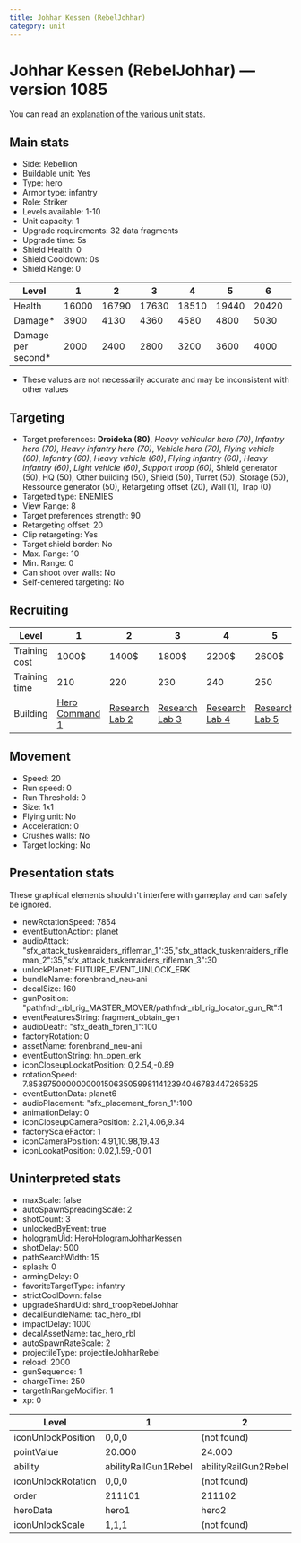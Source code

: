 ```yaml
---
title: Johhar Kessen (RebelJohhar)
category: unit
---
```


# Johhar Kessen (RebelJohhar) — version 1085

You can read an [explanation  of the various unit stats](unitexplained.md).

## Main stats

  * Side: Rebellion
  * Buildable unit: Yes
  * Type: hero
  * Armor type: infantry
  * Role: Striker
  * Levels available: 1-10
  * Unit capacity: 1
  * Upgrade requirements: 32 data fragments
  * Upgrade time: 5s
  * Shield Health: 0
  * Shield Cooldown: 0s
  * Shield Range: 0

|Level             |1    |2    |3    |4    |5    |6    |7    |8    |9    |10   |
|------------------|-----|-----|-----|-----|-----|-----|-----|-----|-----|-----|
|Health            |16000|16790|17630|18510|19440|20420|21460|22560|23720|24950|
|Damage*           |3900 |4130 |4360 |4580 |4800 |5030 |5380 |5760 |6160 |6590 |
|Damage per second*|2000 |2400 |2800 |3200 |3600 |4000 |4400 |4800 |5200 |6000 |

* These values are not necessarily accurate and may be inconsistent with other values

## Targeting

  * Target preferences: **Droideka (80)**, _Heavy vehicular hero (70)_, _Infantry hero (70)_, _Heavy infantry hero (70)_, _Vehicle hero (70)_, _Flying vehicle (60)_, _Infantry (60)_, _Heavy vehicle (60)_, _Flying infantry (60)_, _Heavy infantry (60)_, _Light vehicle (60)_, _Support troop (60)_, Shield generator (50), HQ (50), Other building (50), Shield (50), Turret (50), Storage (50), Ressource generator (50), Retargeting offset (20), Wall (1), Trap (0)
  * Targeted type: ENEMIES
  * View Range: 8
  * Target preferences strength: 90
  * Retargeting offset: 20
  * Clip retargeting: Yes
  * Target shield border: No
  * Max. Range: 10
  * Min. Range: 0
  * Can shoot over walls: No
  * Self-centered targeting: No

## Recruiting

|Level        |1                                          |2                                     |3                                     |4                                     |5                                     |6                                     |7                                     |8                                     |9                                     |10                                     |
|-------------|-------------------------------------------|--------------------------------------|--------------------------------------|--------------------------------------|--------------------------------------|--------------------------------------|--------------------------------------|--------------------------------------|--------------------------------------|---------------------------------------|
|Training cost|1000$                                      |1400$                                 |1800$                                 |2200$                                 |2600$                                 |3000$                                 |3400$                                 |4000$                                 |4200$                                 |4600$                                  |
|Training time|210                                        |220                                   |230                                   |240                                   |250                                   |260                                   |270                                   |560                                   |580                                   |600                                    |
|Building     |[Hero Command 1](rebelTacticalCommand.html)|[Research Lab 2](rebelOffenseLab.html)|[Research Lab 3](rebelOffenseLab.html)|[Research Lab 4](rebelOffenseLab.html)|[Research Lab 5](rebelOffenseLab.html)|[Research Lab 6](rebelOffenseLab.html)|[Research Lab 7](rebelOffenseLab.html)|[Research Lab 8](rebelOffenseLab.html)|[Research Lab 9](rebelOffenseLab.html)|[Research Lab 10](rebelOffenseLab.html)|

## Movement

  * Speed: 20
  * Run speed: 0
  * Run Threshold: 0
  * Size: 1x1
  * Flying unit: No
  * Acceleration: 0
  * Crushes walls: No
  * Target locking: No

## Presentation stats

These graphical elements shouldn't interfere with gameplay and can safely be ignored.

  * newRotationSpeed: 7854
  * eventButtonAction: planet
  * audioAttack: "sfx_attack_tuskenraiders_rifleman_1":35,"sfx_attack_tuskenraiders_rifleman_2":35,"sfx_attack_tuskenraiders_rifleman_3":30
  * unlockPlanet: FUTURE_EVENT_UNLOCK_ERK
  * bundleName: forenbrand_neu-ani
  * decalSize: 160
  * gunPosition: "pathfndr_rbl_rig_MASTER_MOVER/pathfndr_rbl_rig_locator_gun_Rt":1
  * eventFeaturesString: fragment_obtain_gen
  * audioDeath: "sfx_death_foren_1":100
  * factoryRotation: 0
  * assetName: forenbrand_neu-ani
  * eventButtonString: hn_open_erk
  * iconCloseupLookatPosition: 0,2.54,-0.89
  * rotationSpeed: 7.8539750000000001506350599811412394046783447265625
  * eventButtonData: planet6
  * audioPlacement: "sfx_placement_foren_1":100
  * animationDelay: 0
  * iconCloseupCameraPosition: 2.21,4.06,9.34
  * factoryScaleFactor: 1
  * iconCameraPosition: 4.91,10.98,19.43
  * iconLookatPosition: 0.02,1.59,-0.01

## Uninterpreted stats

  * maxScale: false
  * autoSpawnSpreadingScale: 2
  * shotCount: 3
  * unlockedByEvent: true
  * hologramUid: HeroHologramJohharKessen
  * shotDelay: 500
  * pathSearchWidth: 15
  * splash: 0
  * armingDelay: 0
  * favoriteTargetType: infantry
  * strictCoolDown: false
  * upgradeShardUid: shrd_troopRebelJohhar
  * decalBundleName: tac_hero_rbl
  * impactDelay: 1000
  * decalAssetName: tac_hero_rbl
  * autoSpawnRateScale: 2
  * projectileType: projectileJohharRebel
  * reload: 2000
  * gunSequence: 1
  * chargeTime: 250
  * targetInRangeModifier: 1
  * xp: 0

|Level             |1                   |2                   |3                   |4                   |5                   |6                   |7                   |8                   |9                   |10                   |
|------------------|--------------------|--------------------|--------------------|--------------------|--------------------|--------------------|--------------------|--------------------|--------------------|---------------------|
|iconUnlockPosition|0,0,0               |(not found)         |(not found)         |(not found)         |(not found)         |(not found)         |(not found)         |(not found)         |(not found)         |(not found)          |
|pointValue        |20.000              |24.000              |28.000              |32.000              |36.000              |40.000              |44.000              |48.000              |52.000              |60.000               |
|ability           |abilityRailGun1Rebel|abilityRailGun2Rebel|abilityRailGun3Rebel|abilityRailGun4Rebel|abilityRailGun5Rebel|abilityRailGun6Rebel|abilityRailGun7Rebel|abilityRailGun8Rebel|abilityRailGun9Rebel|abilityRailGun10Rebel|
|iconUnlockRotation|0,0,0               |(not found)         |(not found)         |(not found)         |(not found)         |(not found)         |(not found)         |(not found)         |(not found)         |(not found)          |
|order             |211101              |211102              |211103              |211104              |211105              |211106              |211107              |211108              |211109              |211110               |
|heroData          |hero1               |hero2               |hero3               |hero4               |hero5               |hero6               |hero7               |hero8               |hero9               |hero10               |
|iconUnlockScale   |1,1,1               |(not found)         |(not found)         |(not found)         |(not found)         |(not found)         |(not found)         |(not found)         |(not found)         |(not found)          |

